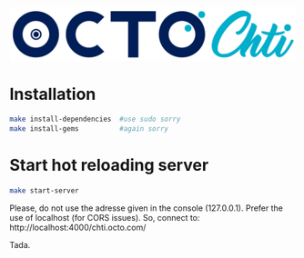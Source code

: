 ![OCTO Chti](brand.png)

# Installation

```bash
make install-dependencies  #use sudo sorry
make install-gems          #again sorry
```

# Start hot reloading server

```bash
make start-server
```

Please, do not use the adresse given in the console (127.0.0.1).
Prefer the use of localhost (for CORS issues).
So, connect to: http://localhost:4000/chti.octo.com/

Tada.
